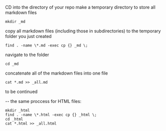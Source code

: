 
CD into the directory of your repo
make a temporary directory to store all markdown files
```
mkdir _md
```

copy all markdown files (including those in subdirectories) to the temporary folder you just created
```
find . -name \*.md -exec cp {} _md \;
```

navigate to the folder
```
cd _md
```

concatenate all of the markdown files into one file
```
cat *.md >> _all.md
```

to be continued



--
the same proccess for HTML files:
```
mkdir _html
find . -name \*.html -exec cp {} _html \;
cd _html
cat *.html >> _all.html
```
